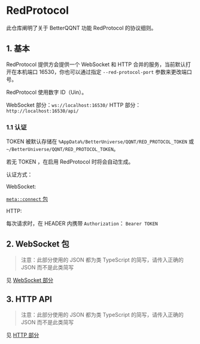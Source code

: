 # RedProtocol

此仓库阐明了关于 BetterQQNT 功能 RedProtocol 的协议细则。

## 1. 基本

RedProtocol 提供方会提供一个 WebSocket 和 HTTP 合并的服务，当前默认打开在本机端口 16530，你也可以通过指定 `--red-protocol-port` 参数来更改端口号。

RedProtocol 使用数字 ID（Uin）。

WebSocket 部分：`ws://localhost:16530/`
HTTP 部分：`http://localhost:16530/api/`

### 1.1 认证

TOKEN 被默认存储在 `%AppData%/BetterUniverse/QQNT/RED_PROTOCOL_TOKEN` 或 `~/BetterUniverse/QQNT/RED_PROTOCOL_TOKEN`。

若无 TOKEN ，在启用 RedProtocol 时将会自动生成。

认证方式：

WebSocket:

  [`meta::connect` 包](https://betterqqnt.github.io/RedProtocol/websocket/#metaconnect)
  
HTTP:

  每次请求时，在 HEADER 内携带 `Authorization`： `Bearer TOKEN`

## 2. WebSocket 包

> 注意：此部分使用的 JSON 都为类 TypeScript 的简写，请传入正确的 JSON 而不是此类简写

见 [WebSocket 部分](https://betterqqnt.github.io/RedProtocol/websocket)

## 3. HTTP API

> 注意：此部分使用的 JSON 都为类 TypeScript 的简写，请传入正确的 JSON 而不是此类简写

见 [HTTP 部分](https://betterqqnt.github.io/RedProtocol/http)
